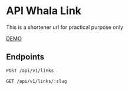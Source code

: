 # API Whala Link

This is a shortener url for practical purpose only

[DEMO](https://whala.link)

## Endpoints

```bash
POST /api/v1/links 
```

```bash
GET /api/v1/links/:slug
```
